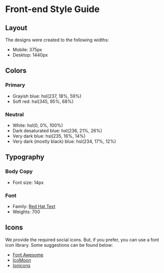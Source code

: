 # Front-end Style Guide

## Layout

The designs were created to the following widths:

-   Mobile: 375px
-   Desktop: 1440px

## Colors

### Primary

-   Grayish blue: hsl(237, 18%, 59%)
-   Soft red: hsl(345, 95%, 68%)

### Neutral

-   White: hsl(0, 0%, 100%)
-   Dark desaturated blue: hsl(236, 21%, 26%)
-   Very dark blue: hsl(235, 16%, 14%)
-   Very dark (mostly black) blue: hsl(234, 17%, 12%)

## Typography

### Body Copy

-   Font size: 14px

### Font

-   Family: [Red Hat Text](https://fonts.google.com/specimen/Red+Hat+Text)
-   Weights: 700

## Icons

We provide the required social icons. But, if you prefer, you can use a font icon library. Some suggestions can be found below:

-   [Font Awesome](https://fontawesome.com)
-   [IcoMoon](https://icomoon.io)
-   [Ionicons](https://ionicons.com)

